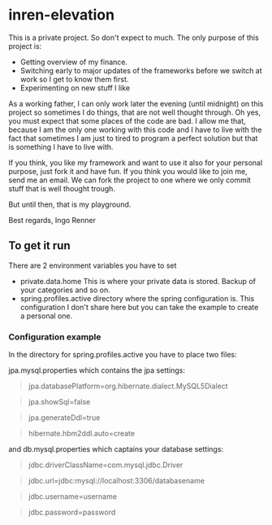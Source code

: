 # inren-elevation

This is a private project. So don't expect to much.
The only purpose of this project is:
 * Getting overview of my finance.
 * Switching early to major updates of the frameworks before we switch at work so I get to know them first.
 * Experimenting on new stuff I like

As a working father, I can only work later the evening (until midnight) on this project so sometimes I do things, that are not well thought through. Oh yes, you must expect that some places of the code are bad. I allow me that, because I am the only one working with this code and I have to live with the fact that sometimes I am just to tired to program a perfect solution but that is something I have to live with.

If you think, you like my framework and want to use it also for your personal purpose, just fork it and have fun. If you think you would like to join me, send me an email. We can fork the project to one where we only commit stuff that is well thought trough. 

But until then, that is my playground.

Best regards,
    Ingo Renner    
 
## To get it run

There are 2 environment variables you have to set
 * private.data.home This is where your private data is stored. Backup of your categories and so on.
 * spring.profiles.active directory where the spring configuration is. This configuration I don't share here but you can take the example to create a personal one.
 
 
### Configuration example

In the directory for spring.profiles.active you have to place two files:

jpa.mysql.properties which contains the jpa settings:

> jpa.databasePlatform=org.hibernate.dialect.MySQL5Dialect

> jpa.showSql=false

> jpa.generateDdl=true
 
> hibernate.hbm2ddl.auto=create

 
 
and db.mysql.properties which captains your database settings:

> jdbc.driverClassName=com.mysql.jdbc.Driver

> jdbc.url=jdbc:mysql://localhost:3306/databasename

> jdbc.username=username

> jdbc.password=password


 
